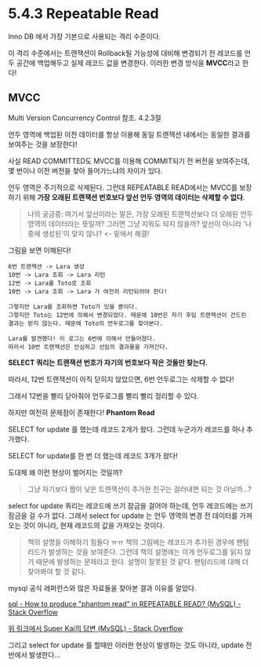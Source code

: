 # 5.4.3 Repeatable Read

Inno DB 에서 가장 기본으로 사용되는 격리 수준이다.

이 격리 수준에서는 트랜잭션이 Rollback될 가능성에 대비해 변경되기 전 레코드를 언두 공간에 백업해두고 실제 레코드 값을 변경한다. 이러한 변경 방식을 **MVCC**라고 한다!

## MVCC 

Multi Version Concurrency Control 참조. 4.2.3절

언두 영역에 백업된 이전 데이터를 항상 이용해 동일 트랜잭션 내에서는 동일한 결과를 보여주는 것을 보장한다!

사실 READ COMMITTED도 MVCC를 이용해 COMMIT되기 전 버전을 보여주는데, 몇 번이나 이전 버전을 찾아 들어가느냐의 차이가 있다.

언두 영역은 주기적으로 삭제된다. 그런데 REPEATABLE READ에서는 MVCC를 보장하기 위해 **가장 오래된 트랜잭션 번호보다 앞선 언두 영역의 데이터는 삭제할 수 없다**. 

> 나의 궁금증: 여기서 앞선이라는 말은, 가장 오래된 트랜잭션보다 더 오래된 언두 영역의 데이터라는 뜻일까? 그러면 그냥 지워도 되지 않을까? 앞선이 아니라 '나중에 생성된'이 맞지 않나? <- 밑에서 해결!

그림을 보면 이해된다!

```
6번 트랜잭션 -> Lara 생성
10번 -> Lara 조회 -> Lara 리턴
12번 -> Lara를 Toto로 조회
10번 -> Lara 조회 -> Lara 가 여전히 리턴되어야 한다!

그렇지만 Lara를 조회하면 Toto가 있을 뿐이다.
그렇지만 Toto는 12번에 의해서 변경되었다. 때문에 10번은 자기 후임 트랜잭션이 건드린 결과는 받지 않는다. 때문에 Toto의 언두로그를 찾아본다.

Lara를 발견했다! 이 로그는 6번에 의해서 만들어졌다.
따라서 10번 트랜잭션은 안심하고 선임의 결과물을 가져간다.
```

**SELECT 쿼리는 트랜잭션 번호가 자기의 번호보다 작은 것들만 찾는다.**

따라서, 12번 트랜잭션이 아직 닫히지 않았으면, 6번 언두로그는 삭제할 수 없다!

그래서 12번을 빨리 닫아줘야 언두로그를 빨리 빨리 정리할 수 있다.

하지만 여전히 문제점이 존재한다! **Phantom Read**

SELECT for update 를 했는데 레코드 2개가 왔다.
그런데 누군가가 레코드를 하나 추가했다.

SELECT for update를 한 번 더 했는데 레코드 3개가 왔다!

도대체 왜 이런 현상이 벌어지는 것일까?

> 그냥 자기보다 짬이 낮은 트랜잭션이 추가한 친구는 걸러내면 되는 것 아닐까...?

select for update 쿼리는 레코드에 쓰기 잠금을 걸어야 하는데, 언두 레코드에는 쓰기 잠금을 걸 수가 없다. 그래서 select for update 는 언두 영역의 변경 전 데이터를 가져오는 것이 아니라, 현재 레코드의 값을 가져오는 것이다. 

> 책의 설명을 이해하기 힘들다 ㅠㅠ 책의 그림에는 레코드가 추가된 경우에 팬텀 리드가 발생하는 것을 보여준다. 그런데 책의 설명에는 이게 언두로그를 읽지 않기 때문에 발생하는 문제라고 한다. 설명이 잘못된 것 같다. 팬텀리드에 대해 더 찾아봐야 할 것 같다.

mysql 공식 레퍼런스와 많은 자료들을 찾아본 결과 이유를 알았다. 

[sql - How to produce "phantom read" in REPEATABLE READ? (MySQL) - Stack Overflow](https://stackoverflow.com/questions/5444915/how-to-produce-phantom-read-in-repeatable-read-mysql)

[위 링크에서 Super Kai의 답변 (MySQL) - Stack Overflow](https://stackoverflow.com/a/73805832)

그리고 select for update 를 할때만 이러한 현상이 발생하는 것도 아니라, update 전반에서 발생한다...


